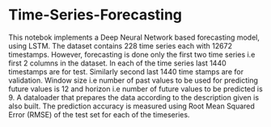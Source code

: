 # Time-Series-Forecasting

This notebok implements a Deep Neural Network based forecasting model, using LSTM. The dataset contains 228 time series each with 12672 timestamps. However, forecasting is done only the first two time series i.e first 2 columns in the dataset. In each of the time series last 1440 timestamps are for test. Similarly second last
1440 time stamps are for validation. Window size i.e number of past values to be used for predicting future values is 12 and horizon i.e number of future values to be
predicted is 9. A dataloader that prepares the data according to the description given is also built. The prediction accuracy is measured using Root Mean Squared Error (RMSE) of the test set for each of the timeseries.

